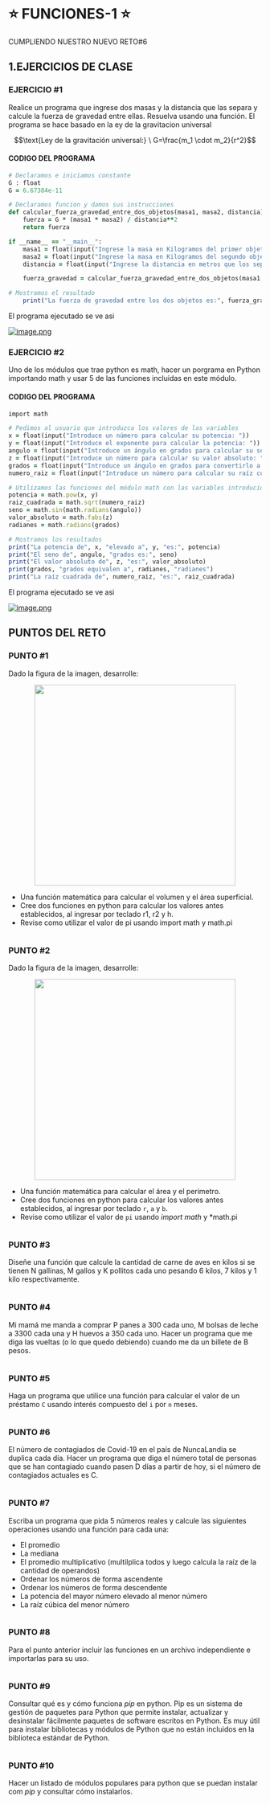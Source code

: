 # :star: FUNCIONES-1 :star:
CUMPLIENDO NUESTRO NUEVO RETO#6

## 1.EJERCICIOS DE CLASE
### EJERCICIO #1
Realice un programa que ingrese dos masas y la distancia que las separa y calcule la fuerza de gravedad entre ellas. Resuelva usando una función.
El programa se hace basado en la ey de la gravitacion universal

$$\text{Ley de la gravitación universal:} \ G=\frac{m_1 \cdot m_2}{r^2}$$

#### CODIGO DEL PROGRAMA

```ruby
# Declaramos e iniciamos constante
G : float 
G = 6.67384e-11

# Declaramos funcion y damos sus instrucciones
def calcular_fuerza_gravedad_entre_dos_objetos(masa1, masa2, distancia):
    fuerza = G * (masa1 * masa2) / distancia**2
    return fuerza

if __name__ == "__main__":
    masa1 = float(input("Ingrese la masa en Kilogramos del primer objeto: "))
    masa2 = float(input("Ingrese la masa en Kilogramos del segundo objeto: "))
    distancia = float(input("Ingrese la distancia en metros que los separa: "))

    fuerza_gravedad = calcular_fuerza_gravedad_entre_dos_objetos(masa1, masa2, distancia)

# Mostramos el resultado
    print("La fuerza de gravedad entre los dos objetos es:", fuerza_gravedad, "Newtons")
```

El programa ejecutado se ve asi

[![image.png](https://i.postimg.cc/q7wqfR9y/image.png)](https://postimg.cc/GBBdGc3m)

### EJERCICIO #2
Uno de los módulos que trae python es math, hacer un porgrama en Python importando math y usar 5 de las funciones incluidas en este módulo.

#### CODIGO DEL PROGRAMA
```ruby
import math

# Pedimos al usuario que introduzca los valores de las variables
x = float(input("Introduce un número para calcular su potencia: "))
y = float(input("Introduce el exponente para calcular la potencia: "))
angulo = float(input("Introduce un ángulo en grados para calcular su seno: "))
z = float(input("Introduce un número para calcular su valor absoluto: "))
grados = float(input("Introduce un ángulo en grados para convertirlo a radianes: "))
numero_raiz = float(input("Introduce un número para calcular su raíz cuadrada: "))

# Utilizamos las funciones del módulo math con las variables introducidas por el usuario
potencia = math.pow(x, y)
raiz_cuadrada = math.sqrt(numero_raiz)
seno = math.sin(math.radians(angulo))
valor_absoluto = math.fabs(z)
radianes = math.radians(grados)

# Mostramos los resultados
print("La potencia de", x, "elevado a", y, "es:", potencia)
print("El seno de", angulo, "grados es:", seno)
print("El valor absoluto de", z, "es:", valor_absoluto)
print(grados, "grados equivalen a", radianes, "radianes")
print("La raíz cuadrada de", numero_raiz, "es:", raiz_cuadrada)
```

El programa ejecutado se ve asi

[![image.png](https://i.postimg.cc/0NxrZhbr/image.png)](https://postimg.cc/TK7R37jX)

## PUNTOS DEL RETO
### PUNTO #1
Dado la figura de la imagen, desarrolle:

<div align='center'>
<figure> <img src="https://i.postimg.cc/FRvCmpxx/image.png" alt="" width="400" height="auto"/></br>
<figcaption><b></b></figcaption></figure>
</div>

+ Una función matemática para calcular el volumen y el área superficial.
+ Cree dos funciones en python para calcular los valores antes establecidos, al ingresar por teclado r1, r2 y h.
+ Revise como utilizar el valor de pi usando import math y math.pi

```ruby

```

### PUNTO #2
Dado la figura de la imagen, desarrolle:

<div align='center'>
<figure> <img src="https://i.postimg.cc/1t4MrzsL/image.png" alt="" width="400" height="auto"/></br>
<figcaption><b></b></figcaption></figure>
</div>

+ Una función matemática para calcular el área y el perimetro.
+ Cree dos funciones en python para calcular los valores antes establecidos, al ingresar por teclado `r`, `a` y `b`.
+ Revise como utilizar el valor de `pi` usando *import math* y *math.pi

```ruby

```
### PUNTO #3
Diseñe una función que calcule la cantidad de carne de aves en kilos si se tienen N gallinas, M gallos y K pollitos cada uno pesando 6 kilos, 7 kilos y 1 kilo respectivamente.

```ruby

```

### PUNTO #4
Mi mamá me manda a comprar P panes a 300 cada uno, M bolsas de leche a  3300 cada una y H huevos a  350 cada uno. Hacer un programa que me diga las vueltas (o lo que quedo debiendo) cuando me da un billete de B pesos.

```ruby

```

### PUNTO #5
Haga un programa que utilice una función para calcular el valor de un préstamo `C` usando interés compuesto del `i` por `n` meses.

```ruby

```
### PUNTO #6
El número de contagiados de Covid-19 en el país de NuncaLandia se duplica cada día. Hacer un programa que diga el número total de personas que se han contagiado cuando pasen D días a partir de hoy, si el número de contagiados actuales es C.

```ruby

```
### PUNTO #7
 Escriba un programa que pida 5 números reales y calcule las siguientes operaciones usando una función para cada una:
  + El promedio
  + La mediana 
  + El promedio multiplicativo (multilplica todos y luego calcula la raíz de la cantidad de operandos)
  + Ordenar los números de forma ascendente
  + Ordenar los números de forma descendente
  + La potencia del mayor número elevado al menor número
  + La raíz cúbica del menor número

```ruby

```
### PUNTO #8
 Para el punto anterior incluir las funciones en un archivo independiente e importarlas para su uso.

```ruby

```
### PUNTO #9
Consultar qué es y cómo funciona *pip* en python.
Pip es un sistema de gestión de paquetes para Python que permite instalar, actualizar y desinstalar fácilmente paquetes de software escritos en Python. Es muy útil para instalar bibliotecas y módulos de Python que no están incluidos en la biblioteca estándar de Python.

```ruby

```
### PUNTO #10
Hacer un listado de módulos populares para python que se puedan instalar com *pip* y consultar cómo instalarlos.


```ruby

```
